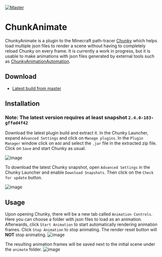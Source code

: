 [![Master](https://github.com/ThatRedox/ChunkyAnimation/actions/workflows/master.yml/badge.svg?branch=master)](https://github.com/ThatRedox/ChunkyAnimation/actions/workflows/master.yml)

# ChunkAnimate
ChunkyAnimate is a plugin to the Minecraft path-tracer [Chunky](https://github.com/chunky-dev/chunky) which helps load
multiple json files to render a scene without having to completely reload Chunky on every frame. It is currently
a work in progress, but it is usable to make animations with json files generated by external tools such as 
[ChunkyAnimationAutomation](https://github.com/jackjt8/ChunkyAnimationAutomation).

## Download
* [Latest build from master](https://nightly.link/ThatRedox/ChunkyAnimation/workflows/master/master/ChunkyAnimate.zip)

## Installation
### Note: The latest version requires at least snapshot `2.4.0-183-gffad4f42`
Download the latest plugin build and extract it. In the Chunky Launcher, expand `Advanced Settings` and click on 
`Manage plugins`. In the `Plugin Manager` window click on `Add` and select the `.jar` file in the extracted zip file. 
Click on `Save` and start Chunky as usual.

![image](https://user-images.githubusercontent.com/42661490/131207533-99f55041-5a2b-401f-979d-875d51971be1.png)

To download the latest Chunky snapshot, open `Advanced Settings` in the Chunky Launcher and enable `Download Snapshots`. Then click on the `Check for update` button.

![image](https://user-images.githubusercontent.com/42661490/116319834-0e1cb100-a76c-11eb-8842-e72dc2b76854.png)

## Usage
Upon opening Chunky, there will be a new tab called `Animation Controls`. Here you can choose a folder with json files
to load as an animation. Afterwards, click `Start Animation` to start automatically rendering animation frames. Click
`Stop Animation` to stop animating. The render reset button will **NOT** stop animating.
![image](https://user-images.githubusercontent.com/42661490/131207357-d5a5fe74-8bc5-4a95-be53-2922bfa41f81.png)

The resulting animation frames will be saved next to the initial scene under the `animate` folder.
![image](https://user-images.githubusercontent.com/42661490/131207367-c7aabbb2-c0da-4e31-89a4-6de193ecd587.png)

